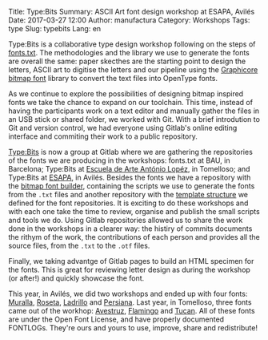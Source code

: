 Title: Type:Bits
Summary: ASCII Art font design workshop at ESAPA, Avilés
Date: 2017-03-27 12:00
Author: manufactura
Category: Workshops
Tags: type
Slug: typebits
Lang: en

Type:Bits is a collaborative type design workshop following on the steps 
of [fonts.txt](http://manufacturaindependente.org/fontstxt). 
The methodologies and the library we use to generate the fonts 
are overall the same: paper skecthes are the starting point to design 
the letters, ASCII art to digitise the letters and our pipeline using the 
[Graphicore bitmap font](http://graphicore.de/en/archive/2010-09-09_A-Brute-Font-Attack) 
library to convert the text files into OpenType fonts.

As we continue to explore the possibilities of designing bitmap inspired fonts 
we take the chance to expand on our toolchain. This time, instead of having 
the participants work on a text editor and manually gather the files in 
an USB stick or shared folder, we worked with Git. With a brief introdution 
to Git and version control, we had everyone using Gitlab's online editing 
interface and commiting their work to a public repository.

[Type:Bits](https://gitlab.com/typebits) is now a group at Gitlab where we are 
gathering the repositories of  the fonts we are producing in the workshops: 
fonts.txt at BAU, in Barcelona; Type:Bits at 
[Escuela de Arte António Lopéz](http://escueladeartetomelloso.org), in 
Tomelloso; and Type:Bits at [ESAPA](http://www.esapa.org), in Avilés. 
Besides the fonts we have a repository with the 
[bitmap font builder](https://gitlab.com/typebits/bitmapfontbuilder), 
containing the scripts we use to generate the fonts from the `.txt` files and 
another repository with the [template structure](https://gitlab.com/typebits/cookiecutter-bitmapfont) 
we defined for the font repositories. It is exciting to do these workshops and 
with each one take the time to review, organise and publish the small scripts 
and tools we do. Using Gitlab repositories allowed us to share the work done 
in the workshops in a clearer way: the histiry of commits documents the rithym 
of the work, the contributions of each person and provides all the source 
files, from the `.txt` to the `.otf` files.

Finally, we taking advantge of Gitlab pages to build an HTML specimen for the 
fonts. This is great for reviewing letter design as during the workshop (or 
after!) and quickly showcase the font.

This year, in Avilés, we did two workshops and ended up with four fonts: 
[Muralla](https://gitlab.com/typebits/font-muralla), 
[Roseta](https://gitlab.com/typebits/font-roseta), 
[Ladrillo](https://gitlab.com/typebits/font-ladrillo) and 
[Persiana](https://gitlab.com/typebits/font-persiana). 
Last year, in Tomelloso, three fonts came out of the workhop: 
[Avestruz](https://gitlab.com/typebits/font-avestruz), 
[Flamingo](https://gitlab.com/typebits/font-flamingo) and 
[Tucan](https://gitlab.com/typebits/font-tucan). All of these fonts are 
under the Open Font License, and have properly documented FONTLOGs. They're 
ours and yours to use, improve, share and redistribute!






